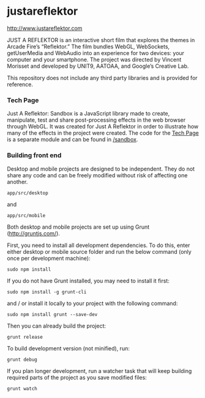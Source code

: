 justareflektor
==============
http://www.justareflektor.com

JUST A REFLEKTOR is an interactive short film that explores the themes in Arcade Fire’s “Reflektor.” The film bundles WebGL, WebSockets, getUserMedia and WebAudio into an experience for two devices: your computer and your smartphone. The project was directed by Vincent Morisset and developed by UNIT9, AATOAA, and Google’s Creative Lab.

This repository does not include any third party libraries and is provided
for reference.

### Tech Page

Just A Reflektor: Sandbox is a JavaScript library made to create, manipulate, test and share post-processing effects in the web browser through WebGL. It was created for Just A Reflektor in order to illustrate how many of the effects in the project were created. The code for the [Tech Page](http://www.justareflektor.com/tech) is a separate module and can be found in [/sandbox](https://github.com/unit9/justareflektor/tree/master/sandbox).

### Building front end

Desktop and mobile projects are designed to be independent. They do not share any code and can be freely modified without risk of affecting one another.
```
app/src/desktop
```
and
```
app/src/mobile
```

Both desktop and mobile projects are set up using Grunt (http://gruntjs.com/).

First, you need to install all development dependencies. To do this, enter either desktop or mobile source folder and run the below command (only once per development machine):
```
sudo npm install
```

If you do not have Grunt installed, you may need to install it first:
```
sudo npm install -g grunt-cli
```
and / or install it locally to your project with the following command:
```
sudo npm install grunt --save-dev
```

Then you can already build the project:
```
grunt release
```

To build development version (not minified), run:
```
grunt debug
```

If you plan longer development, run a watcher task that will keep building required parts of the project as you save modified files:
```
grunt watch
```
